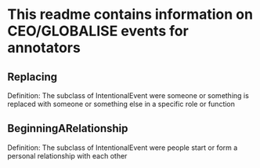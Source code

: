 # This readme contains information on CEO/GLOBALISE events for annotators

## Replacing
Definition: The subclass of IntentionalEvent were someone or something is replaced with someone or something else in a specific role or function

## BeginningARelationship
Definition: The subclass of IntentionalEvent were people start or form a personal relationship with each other
